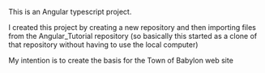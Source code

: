 This is an Angular typescript project.

I created this project by creating a new repository and then importing files from the Angular_Tutorial repository (so basically this started as a clone of that repository without having to use the local computer)

My intention is to create the basis for the Town of Babylon web site
